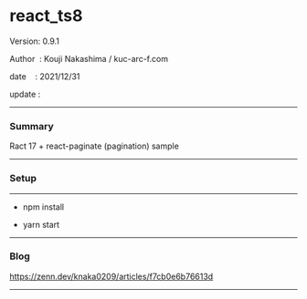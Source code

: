 ﻿# react_ts8

 Version: 0.9.1

 Author  : Kouji Nakashima / kuc-arc-f.com

 date    : 2021/12/31

 update  :

***
### Summary

Ract 17 + react-paginate (pagination) sample

***
### Setup

***
* npm install

* yarn start


***
### Blog

 https://zenn.dev/knaka0209/articles/f7cb0e6b76613d

***

